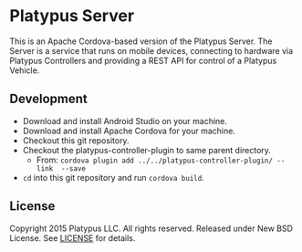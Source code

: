 # Platypus Server #

This is an Apache Cordova-based version of the Platypus Server.  The Server is
a service that runs on mobile devices, connecting to hardware via Platypus
Controllers and providing a REST API for control of a Platypus Vehicle.

## Development ##
* Download and install Android Studio on your machine.
* Download and install Apache Cordova for your machine.
* Checkout this git repository.
* Checkout the platypus-controller-plugin to same parent directory.
  * From: `cordova plugin add ../../platypus-controller-plugin/ --link  --save`
* `cd` into this git repository and run `cordova build`.

## License ##
Copyright 2015 Platypus LLC.  All rights reserved.
Released under New BSD License. See [LICENSE](LICENSE) for details.

